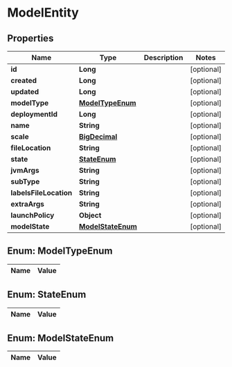 
# ModelEntity

## Properties
Name | Type | Description | Notes
------------ | ------------- | ------------- | -------------
**id** | **Long** |  |  [optional]
**created** | **Long** |  |  [optional]
**updated** | **Long** |  |  [optional]
**modelType** | [**ModelTypeEnum**](#ModelTypeEnum) |  |  [optional]
**deploymentId** | **Long** |  |  [optional]
**name** | **String** |  |  [optional]
**scale** | [**BigDecimal**](BigDecimal.md) |  |  [optional]
**fileLocation** | **String** |  |  [optional]
**state** | [**StateEnum**](#StateEnum) |  |  [optional]
**jvmArgs** | **String** |  |  [optional]
**subType** | **String** |  |  [optional]
**labelsFileLocation** | **String** |  |  [optional]
**extraArgs** | **String** |  |  [optional]
**launchPolicy** | **Object** |  |  [optional]
**modelState** | [**ModelStateEnum**](#ModelStateEnum) |  |  [optional]


<a name="ModelTypeEnum"></a>
## Enum: ModelTypeEnum
Name | Value
---- | -----


<a name="StateEnum"></a>
## Enum: StateEnum
Name | Value
---- | -----


<a name="ModelStateEnum"></a>
## Enum: ModelStateEnum
Name | Value
---- | -----



